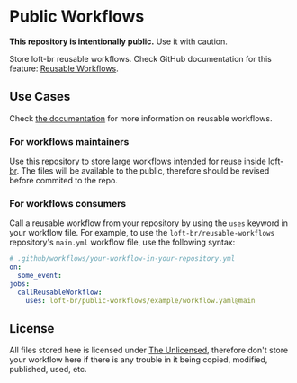 # Public Workflows

**This repository is intentionally public.** Use it with caution.

Store loft-br reusable workflows. Check GitHub documentation for this feature: [Reusable Workflows](https://docs.github.com/en/actions/using-workflows/reusing-workflows).

## Use Cases

Check [the documentation](https://docs.github.com/en/actions/using-workflows/reusing-workflows) for more information on reusable workflows.

### For workflows maintainers

Use this repository to store large workflows intended for reuse inside [loft-br](https://github.com/loft-br). The files will be available to the public, therefore should be revised before commited to the repo.

### For workflows consumers

Call a reusable workflow from your repository by using the `uses` keyword in your workflow file. For example, to use the `loft-br/reusable-workflows` repository's `main.yml` workflow file, use the following syntax:

```yaml
# .github/workflows/your-workflow-in-your-repository.yml
on:
  some_event:
jobs:
  callReusableWorkflow:
    uses: loft-br/public-workflows/example/workflow.yaml@main
```

## License

All files stored here is licensed under [The Unlicensed](https://github.com/loft-br/public-workflows/blob/main/LICENSE), therefore don't store your workflow here if there is any trouble in it being copied, modified, published, used, etc.
